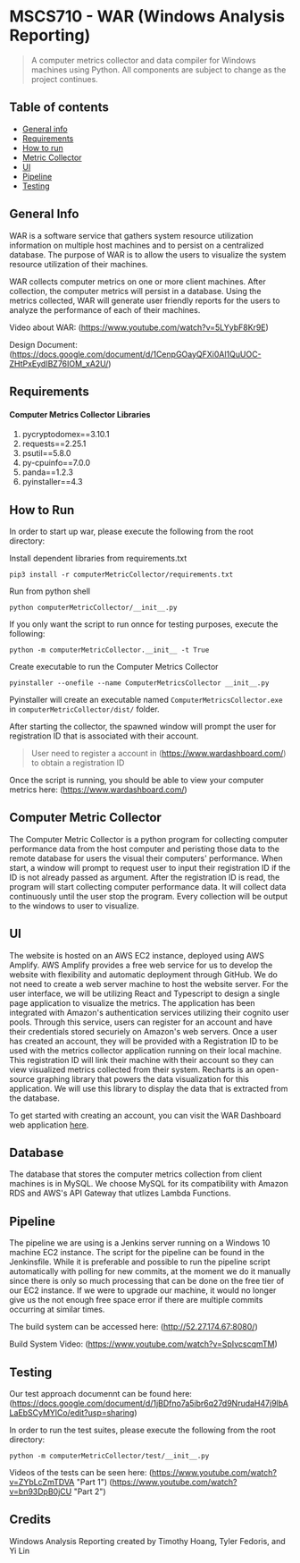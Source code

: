 # MSCS710 - WAR (Windows Analysis Reporting)
> A computer metrics collector and data compiler for Windows machines using Python.
> All components are subject to change as the project continues.

## Table of contents
* [General info](#general-info)
* [Requirements](#requirements)
* [How to run](#how-to-run)
* [Metric Collector](#metric-collector)
* [UI](#ui)
* [Pipeline](#pipeline)
* [Testing](#testing)

## General Info
WAR is a software service that gathers system resource utilization information on multiple host machines and to persist on a centralized database. The purpose of WAR is to allow the users to visualize the system resource utilization of their machines.

WAR collects computer metrics on one or more client machines. After collection, the computer metrics will persist in a database. Using the metrics collected, WAR will generate user friendly reports for the users to analyze the performance of each of their machines. 

Video about WAR: 
(https://www.youtube.com/watch?v=5LYybF8Kr9E)

Design Document: 
(https://docs.google.com/document/d/1CenpGOayQFXi0Al1QuUOC-ZHtPxEydIBZ76IOM_xA2U/)


## Requirements
#### Computer Metrics Collector Libraries
 1) pycryptodomex==3.10.1
 1) requests==2.25.1
 1) psutil==5.8.0
 1) py-cpuinfo==7.0.0
 1) panda==1.2.3
 1) pyinstaller==4.3

## How to Run
In order to start up war, please execute the following from the root directory:

Install dependent libraries from requirements.txt
```
pip3 install -r computerMetricCollector/requirements.txt
```

Run from python shell
```
python computerMetricCollector/__init__.py
```
If you only want the script to run onnce for testing purposes, execute the following:
```
python -m computerMetricCollector.__init__ -t True
```

Create executable to run the Computer Metrics Collector
```
pyinstaller --onefile --name ComputerMetricsCollector __init__.py
```
Pyinstaller will create an executable named `ComputerMetricsCollector.exe` in `computerMetricCollector/dist/` folder.

After starting the collector, the spawned window will prompt the user for registration ID that is associated with their account.
> User need to register a account in (https://www.wardashboard.com/) to obtain a registration ID

Once the script is running, you should be able to view your computer metrics here:
(https://www.wardashboard.com/)

## Computer Metric Collector
The Computer Metric Collector is a python program for collecting computer performance data from the host computer and peristing those data to the remote database for users the visual their computers' performance.
When start, a window will prompt to request user to input their registration ID if the ID is not already passed as argument. 
After the registration ID is read, the program will start collecting computer performance data. 
It will collect data continuously until the user stop the program. 
Every collection will be output to the windows to user to visualize. 

## UI
The website is hosted on an AWS EC2 instance, deployed using AWS Amplify. AWS Amplify provides a free web service for us to develop the website with flexibility and automatic deployment through GitHub. We do not need to create a web server
machine to host the website server. For the user interface, we will be utilizing React and Typescript to design a single page application to visualize the metrics. The application has been integrated with Amazon's authentication services utilizing
their cognito user pools. Through this service, users can register for an account and have their credentials stored securiely on Amazon's web servers. Once a user has created an account, they will be provided with a Registration ID to be used with the 
metrics collector application running on their local machine. This registration ID will link their machine with their account so they can view visualized metrics collected from their system. Recharts is an open-source graphing library that powers the 
data visualization for this application. We will use this library to display the data that is extracted from the database.

To get started with creating an account, you can visit the WAR Dashboard web application [here][1].

[1]: wardashboard.com

## Database
The database that stores the computer metrics collection from client machines is in MySQL. We choose MySQL for its compatibility with Amazon RDS and AWS's API Gateway that utlizes Lambda Functions.

## Pipeline
The pipeline we are using is a Jenkins server running on a Windows 10 machine EC2 instance. The script for the pipeline can be found in the Jenkinsfile. While it is preferable and possible to run the pipeline script automatically with polling for new commits, at the moment we do it manually since there is only so much processing that can be done on the free tier of our EC2 instance. If we were to upgrade our machine, it would no longer give us the not enough free space error if there are multiple commits occurring at similar times.

The build system can be accessed here:
(http://52.27.174.67:8080/)

Build System Video:
(https://www.youtube.com/watch?v=SpIvcscqmTM)

## Testing
Our test approach documennt can be found here:
(https://docs.google.com/document/d/1jBDfno7a5ibr6q27d9NrudaH47j9lbALaEbSCyMYlCo/edit?usp=sharing)

In order to run the test suites, please execute the following from the root directory:

```
python -m computerMetricCollector/test/__init__.py
```

Videos of the tests can be seen here:
(https://www.youtube.com/watch?v=ZYbLcZmTDVA "Part 1")
(https://www.youtube.com/watch?v=bn93DpB0jCU "Part 2")

## Credits
Windows Analysis Reporting created by Timothy Hoang, Tyler Fedoris, and Yi Lin
